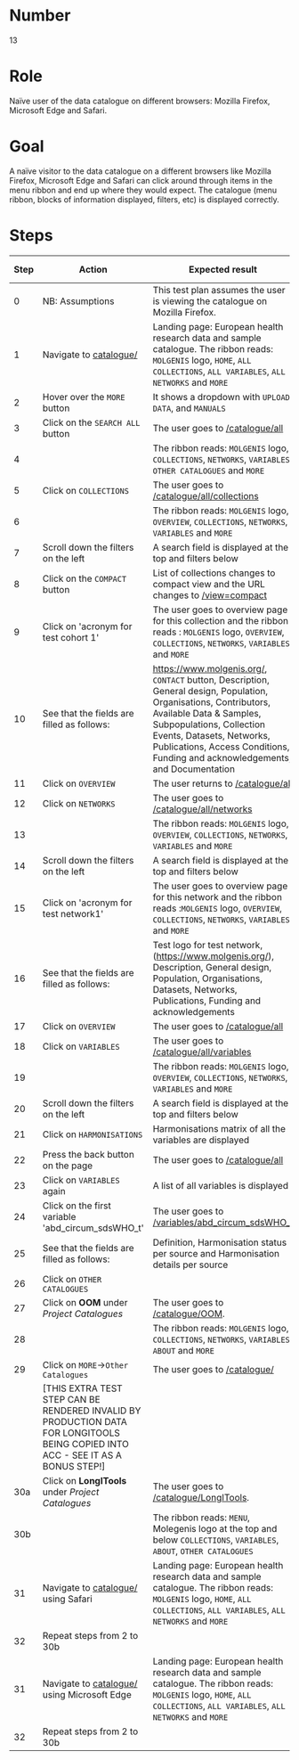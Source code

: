 # Number

13

# Role

Naïve user of the data catalogue on different browsers: Mozilla Firefox, Microsoft Edge and Safari.

# Goal

A naïve visitor to the data catalogue on a different browsers like Mozilla Firefox, Microsoft Edge and Safari can click around through items in the menu ribbon and end up where they would expect. The catalogue (menu ribbon, blocks of information displayed, filters, etc) is displayed correctly.

# Steps

| Step | Action | Expected result | Github bug/issue | Playwright test |
| ---- | ------ | --------------- |----------------- | --------------- |
| 0 | NB: Assumptions | This test plan assumes the user is viewing the catalogue on Mozilla Firefox. | | |
| 1 | Navigate to [catalogue/](https://data-catalogue-acc.molgeniscloud.org/testCatalogue/catalogue/) | Landing page: European health research data and sample catalogue. The ribbon reads: `MOLGENIS` logo, `HOME`, `ALL COLLECTIONS`, `ALL VARIABLES`, `ALL NETWORKS` and `MORE` | | |
| 2 | Hover over the `MORE` button | It shows a dropdown with `UPLOAD DATA`, and `MANUALS` | | |
| 3 | Click on the `SEARCH ALL` button | The user goes to [/catalogue/all](https://data-catalogue-acc.molgeniscloud.org/testCatalogue/catalogue/all) | | |
| 4 | | The ribbon reads: `MOLGENIS` logo, `COLLECTIONS`, `NETWORKS`, `VARIABLES`, `OTHER CATALOGUES` and `MORE`| | |
| 5 | Click on `COLLECTIONS` | The user goes to  [/catalogue/all/collections](https://data-catalogue-acc.molgeniscloud.org/testCatalogue/catalogue/all/collections) | | |
| 6 | | The ribbon reads: `MOLGENIS` logo, `OVERVIEW`, `COLLECTIONS`, `NETWORKS`, `VARIABLES` and `MORE` | | |
| 7 | Scroll down the filters on the left | A search field is displayed at the top and filters below | | |    
| 8 | Click on the `COMPACT` button | List of collections changes to compact view and the URL changes to [/view=compact](https://data-catalogue-acc.molgeniscloud.org/testCatalogue/catalogue/all/collections?view=compact) | | || | |
| 9 | Click on 'acronym for test cohort 1' | The user goes to overview page for this collection and the ribbon reads : `MOLGENIS` logo, `OVERVIEW`, `COLLECTIONS`, `NETWORKS`, `VARIABLES` and `MORE` | | |
| 10 | See that the fields are filled as follows: | https://www.molgenis.org/, `CONTACT` button, Description, General design, Population, Organisations, Contributors, Available Data & Samples, Subpopulations, Collection Events, Datasets, Networks, Publications, Access Conditions, Funding and acknowledgements, and Documentation | | |
| 11 | Click on `OVERVIEW` | The user returns to [/catalogue/all](https://data-catalogue-acc.molgeniscloud.org/testCatalogue/catalogue/all) | | | 
| 12 | Click on `NETWORKS`| The user goes to [/catalogue/all/networks](https://data-catalogue-acc.molgeniscloud.org/testCatalogue/catalogue/all/networks) | | |
| 13 | | The ribbon reads: `MOLGENIS` logo, `OVERVIEW`, `COLLECTIONS`, `NETWORKS`, `VARIABLES` and `MORE` | | |
| 14 | Scroll down the filters on the left | A search field is displayed at the top and filters below | | |
| 15 | Click on 'acronym for test network1' | The user goes to overview page for this network and the ribbon reads :`MOLGENIS` logo, `OVERVIEW`, `COLLECTIONS`, `NETWORKS`, `VARIABLES` and `MORE` | | |
| 16 | See that the fields are filled as follows: | Test logo for test network, (https://www.molgenis.org/), Description, General design, Population, Organisations, Datasets, Networks, Publications, Funding and acknowledgements | | |
| 17 | Click on `OVERVIEW` | The user goes to [/catalogue/all](https://data-catalogue-acc.molgeniscloud.org/testCatalogue/catalogue/all) | | |
| 18 | Click on `VARIABLES` | The user goes to [/catalogue/all/variables](https://data-catalogue-acc.molgeniscloud.org/testCatalogue/catalogue/all/variables) | | |
| 19 | | The ribbon reads: `MOLGENIS` logo, `OVERVIEW`, `COLLECTIONS`, `NETWORKS`, `VARIABLES` and `MORE` | | |
| 20 | Scroll down the filters on the left | A search field is displayed at the top and filters below | | |
| 21 | Click on `HARMONISATIONS` | Harmonisations matrix of all the variables are displayed | | |
| 22 | Press the back button on the page | The user goes to [/catalogue/all](https://data-catalogue-acc.molgeniscloud.org/testCatalogue/catalogue/all) | | |
| 23 | Click on `VARIABLES` again | A list of all variables is displayed | | |
| 24 | Click on the first variable 'abd_circum_sdsWHO_t' | The user goes to [/variables/abd_circum_sdsWHO_t](https://data-catalogue-acc.molgeniscloud.org/testCatalogue/catalogue/all/variables/abd_circum_sdsWHO_t-ATHLETE-outcome_ath-ATHLETE?keys={%22name%22:%22abd_circum_sdsWHO_t%22,%22resource%22:{%22id%22:%22ATHLETE%22},%22dataset%22:{%22name%22:%22outcome_ath%22,%22resource%22:{%22id%22:%22ATHLETE%22}}}) | | |
| 25 | See that the fields are filled as follows: | Definition, Harmonisation status per source and Harmonisation details per source | | |
| 26 | Click on `OTHER CATALOGUES` | | |
| 27 | Click on **OOM** under *Project Catalogues* | The user goes to [/catalogue/OOM](https://data-catalogue-acc.molgeniscloud.org/testCatalogue/catalogue/OOM). | | |
| 28 | | The ribbon reads: `MOLGENIS` logo, `COLLECTIONS`, `NETWORKS`, `VARIABLES`, `ABOUT` and `MORE` | | |
| 29 | Click on `MORE`->`Other Catalogues` | The user goes to [/catalogue/](https://data-catalogue-acc.molgeniscloud.org/testCatalogue/catalogue/) | | |
| | [THIS EXTRA TEST STEP CAN BE RENDERED INVALID BY PRODUCTION DATA FOR LONGITOOLS BEING COPIED INTO ACC - SEE IT AS A BONUS STEP!] | | | |
| 30a | Click on **LongITools** under *Project Catalogues* | The user goes to [/catalogue/LongITools](https://data-catalogue-acc.molgeniscloud.org/testCatalogue/catalogue/LongITools). | | |
| 30b | | The ribbon reads: `MENU`, Molegenis logo at the top and below `COLLECTIONS`, `VARIABLES`, `ABOUT`, `OTHER CATALOGUES` | | |
| 31 | Navigate to [catalogue/](https://data-catalogue-acc.molgeniscloud.org/testCatalogue/catalogue/) using Safari | Landing page: European health research data and sample catalogue. The ribbon reads: `MOLGENIS` logo, `HOME`, `ALL COLLECTIONS`, `ALL VARIABLES`, `ALL NETWORKS` and `MORE` | | |
| 32 | Repeat steps from 2 to 30b | | |
| 31 | Navigate to [catalogue/](https://data-catalogue-acc.molgeniscloud.org/testCatalogue/catalogue/) using Microsoft Edge | Landing page: European health research data and sample catalogue. The ribbon reads: `MOLGENIS` logo, `HOME`, `ALL COLLECTIONS`, `ALL VARIABLES`, `ALL NETWORKS` and `MORE` | | |
| 32 | Repeat steps from 2 to 30b | | |

